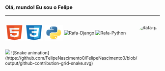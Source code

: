 ### Olá, mundo! Eu sou o Felipe
<hr>


<div style="display: inline_block"><br>

  <img align="center" alt="Rafa-HTML" height="50" width="60" src="https://raw.githubusercontent.com/devicons/devicon/master/icons/html5/html5-original.svg">
  <img align="center" alt="Rafa-CSS" height="50" width="60" src="https://raw.githubusercontent.com/devicons/devicon/master/icons/css3/css3-original.svg">
  <img align="center" alt="Rafa-Python" height="50" width="60" src="https://raw.githubusercontent.com/devicons/devicon/master/icons/python/python-original.svg">
  <img align="center" alt="Rafa-Django" height="70" width="80" src="https://cdn.jsdelivr.net/gh/devicons/devicon/icons/django/django-original.svg" />
  <img align="center" alt="Rafa-Python" height="60" width="60" src="https://cdn.jsdelivr.net/gh/devicons/devicon/icons/postgresql/postgresql-original-wordmark.svg" />
  <img align="right" alt="Rafa-pic" height="250" style="border-radius:50px;" src="https://media.discordapp.net/attachments/947682063413297242/947682141871935568/download20220200232231.png?width=465&height=465">
</div>
  
  ##
 
<div> 
   <a href="https://www.linkedin.com/in/felipe-nascimento-a4866a20b/" target="_blank"><img src="https://img.shields.io/badge/-LinkedIn-%230077B5?style=for-the-badge&logo=linkedin&logoColor=white" target="_blank"></a> 
![Snake animation](https://github.com/FelipeNascimento0/FelipeNascimento0/blob/output/github-contribution-grid-snake.svg)
  
 
</div>

